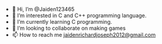 - 👋 Hi, I’m @Jaiden123465
- 👀 I’m interested in C and C++ programming language. 
- 🌱 I’m currently learning C programming.
- 💞️ I’m looking to collaborate on making games 
- 📫 How to reach me jaidenrichardjoseph2012@gmail.com

<!---
Jaiden123465/Jaiden123465 is a ✨ special ✨ repository because its `README.md` (this file) appears on your GitHub profile.
You can click the Preview link to take a look at your changes.
--->
